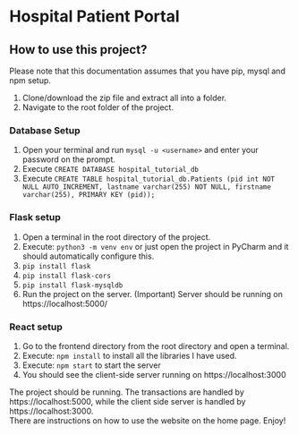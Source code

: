 # Hospital Patient Portal

## How to use this project?
Please note that this documentation assumes that you have pip, mysql and npm setup. 
1. Clone/download the zip file and extract all into a folder. 
2. Navigate to the root folder of the project. 

### Database Setup
1. Open your terminal and run `mysql -u <username>` and enter your password on the prompt. 
2. Execute `CREATE DATABASE hospital_tutorial_db`
2. Execute `CREATE TABLE hospital_tutorial_db.Patients (pid int NOT NULL AUTO_INCREMENT, lastname varchar(255) NOT NULL, firstname varchar(255), PRIMARY KEY (pid));`

### Flask setup
1. Open a terminal in the root directory of the project. 
2. Execute: `python3 -m venv env` or just open the project in PyCharm and it should automatically configure this. 
3. `pip install flask`
4. `pip install flask-cors`
5. `pip install flask-mysqldb`
6. Run the project on the server. (Important) Server should be running on https://localhost:5000/

### React setup

1. Go to the frontend directory from the root directory and open a terminal. 
2. Execute: `npm install` to install all the libraries I have used. 
3. Execute: `npm start` to start the server
4. You should see the client-side server running on https://localhost:3000

The project should be running. The transactions are handled by https://localhost:5000, while the client side server is handled by https://localhost:3000. 
<br/>There are instructions on how to use the website on the home page. Enjoy!